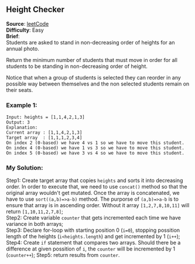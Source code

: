 ## Height Checker

**Source**: [leetCode](https://leetcode.com/problems/height-checker/)  
**Difficulty**: Easy   
**Brief**:  
Students are asked to stand in non-decreasing order of heights for an annual photo.  

Return the minimum number of students that must move in order for all students to be standing in non-decreasing order of height.  

Notice that when a group of students is selected they can reorder in any possible way between themselves and the non selected students remain on their seats.  


### Example 1:
```
Input: heights = [1,1,4,2,1,3]  
Output: 3  
Explanation:   
Current array : [1,1,4,2,1,3]  
Target array  : [1,1,1,2,3,4]  
On index 2 (0-based) we have 4 vs 1 so we have to move this student.  
On index 4 (0-based) we have 1 vs 3 so we have to move this student.  
On index 5 (0-based) we have 3 vs 4 so we have to move this student.  
```

### My Solution:
Step1: Create target array that copies ```heights``` and sorts it into decreasing order. In order to execute that, we need to use ```concat()``` method so that the original array wouldn't get mutated. Once the array is concatenated, we have to use ```sort((a,b)=>a-b)``` method. The purporse of ```(a,b)=>a-b``` is to ensure that array is in ascending order. Without it array ```[1,2,7,8,10,11]``` will return ```[1,10,11,2,7,8]```;  
Step2: Create variable ```counter``` that gets incremented each time we have variance in both arrays;  
Step3: Declare for-loop with starting position 0 (```i=0```), stopping possition length of the heights (```i<heights.length```) and get incremented by 1 (```i++```);  
Step4: Create ``if`` statement that compares two arrays. Should there be a difference at given possition of ```i```, the ```counter``` will be incremented by 1 (```counter++```);
Step5: return results from ```counter```.
